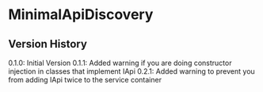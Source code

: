 # MinimalApiDiscovery

## Version History

0.1.0: Initial Version
0.1.1: Added warning if you are doing constructor injection in classes that implement IApi 
0.2.1: Added warning to prevent you from adding IApi twice to the service container